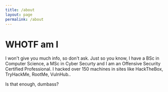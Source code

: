 ```yaml
---
title: /about
layout: page
permalink: /about
---
```


# WHOTF am I
<dev>
I won't give you much info, so don't ask.
Just so you know, I have a BSc in Computer Science, a MSc in Cyber Securty and I am an Offensive Security Certified Professional.
</dev>
<dev>
I hacked over 150 machines in sites like HackTheBox, TryHackMe, RootMe, VulnHub..
</dev>

<dev style=text-align:center;><script src="https://www.hackthebox.eu/badge/144238"></script></dev>


Is that enough, dumbass?

